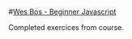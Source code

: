 #[Wes Bos - Beginner Javascript](https://wesbos.com/beginner-javascript/)

Completed exercices from course.